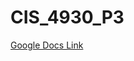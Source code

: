 # CIS_4930_P3
<a href="https://docs.google.com/a/mail.usf.edu/document/d/1nU_dEDUZbYVgYixWWmgsYRDWAAbZXgUiKkV2dvOhfcQ/edit?usp=sharing" target="_blank">Google Docs Link</a>
